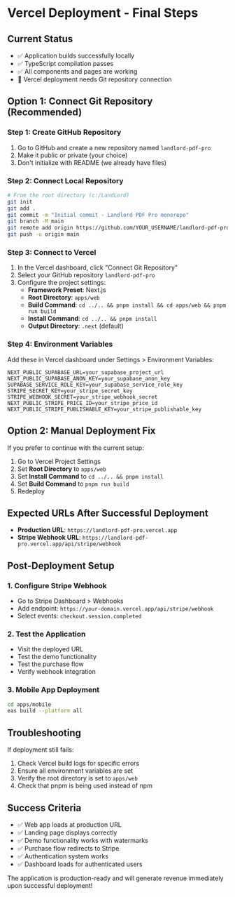 # Vercel Deployment - Final Steps

## Current Status
- ✅ Application builds successfully locally
- ✅ TypeScript compilation passes
- ✅ All components and pages are working
- 🔄 Vercel deployment needs Git repository connection

## Option 1: Connect Git Repository (Recommended)

### Step 1: Create GitHub Repository
1. Go to GitHub and create a new repository named `landlord-pdf-pro`
2. Make it public or private (your choice)
3. Don't initialize with README (we already have files)

### Step 2: Connect Local Repository
```bash
# From the root directory (c:/LandLord)
git init
git add .
git commit -m "Initial commit - Landlord PDF Pro monorepo"
git branch -M main
git remote add origin https://github.com/YOUR_USERNAME/landlord-pdf-pro.git
git push -u origin main
```

### Step 3: Connect to Vercel
1. In the Vercel dashboard, click "Connect Git Repository"
2. Select your GitHub repository `landlord-pdf-pro`
3. Configure the project settings:
   - **Framework Preset**: Next.js
   - **Root Directory**: `apps/web`
   - **Build Command**: `cd ../.. && pnpm install && cd apps/web && pnpm run build`
   - **Install Command**: `cd ../.. && pnpm install`
   - **Output Directory**: `.next` (default)

### Step 4: Environment Variables
Add these in Vercel dashboard under Settings > Environment Variables:
```
NEXT_PUBLIC_SUPABASE_URL=your_supabase_project_url
NEXT_PUBLIC_SUPABASE_ANON_KEY=your_supabase_anon_key
SUPABASE_SERVICE_ROLE_KEY=your_supabase_service_role_key
STRIPE_SECRET_KEY=your_stripe_secret_key
STRIPE_WEBHOOK_SECRET=your_stripe_webhook_secret
NEXT_PUBLIC_STRIPE_PRICE_ID=your_stripe_price_id
NEXT_PUBLIC_STRIPE_PUBLISHABLE_KEY=your_stripe_publishable_key
```

## Option 2: Manual Deployment Fix

If you prefer to continue with the current setup:

1. Go to Vercel Project Settings
2. Set **Root Directory** to `apps/web`
3. Set **Install Command** to `cd ../.. && pnpm install`
4. Set **Build Command** to `pnpm run build`
5. Redeploy

## Expected URLs After Successful Deployment

- **Production URL**: `https://landlord-pdf-pro.vercel.app`
- **Stripe Webhook URL**: `https://landlord-pdf-pro.vercel.app/api/stripe/webhook`

## Post-Deployment Setup

### 1. Configure Stripe Webhook
- Go to Stripe Dashboard > Webhooks
- Add endpoint: `https://your-domain.vercel.app/api/stripe/webhook`
- Select events: `checkout.session.completed`

### 2. Test the Application
- Visit the deployed URL
- Test the demo functionality
- Test the purchase flow
- Verify webhook integration

### 3. Mobile App Deployment
```bash
cd apps/mobile
eas build --platform all
```

## Troubleshooting

If deployment still fails:
1. Check Vercel build logs for specific errors
2. Ensure all environment variables are set
3. Verify the root directory is set to `apps/web`
4. Check that pnpm is being used instead of npm

## Success Criteria
- ✅ Web app loads at production URL
- ✅ Landing page displays correctly
- ✅ Demo functionality works with watermarks
- ✅ Purchase flow redirects to Stripe
- ✅ Authentication system works
- ✅ Dashboard loads for authenticated users

The application is production-ready and will generate revenue immediately upon successful deployment!

